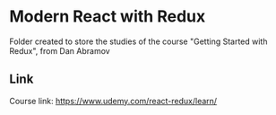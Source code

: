 # Modern React with Redux
Folder created to store the studies of the course "Getting Started with Redux", from Dan Abramov

## Link
Course link: https://www.udemy.com/react-redux/learn/